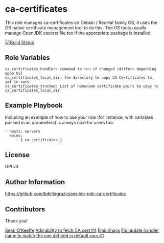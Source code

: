 ca-certificates
===============

This role manages ca-certificates on Debian / RedHat family OS, it uses the OS native certificate management tool to do this. The OS tools usually manage OpenJDK cacerts file too if the appropriate package is installed

[![Build Status](https://travis-ci.org/bdellegrazie/ansible-role-ca-certificates.svg?branch=master)](https://travis-ci.org/bdellegrazie/ansible-role-ca-certificates)

Role Variables
--------------

    ca_certificates_handler: command to run if changed (differs depending upon OS)
    ca_certificates_local_dir: the directory to copy CA Certificates to, set in vars
    ca_certificates_trusted: List of name/pem certificate pairs to copy to ca_certificates_local_dir

Example Playbook
----------------

Including an example of how to use your role (for instance, with variables passed in as parameters) is always nice for users too:

    - hosts: servers
      roles:
         - { ca_certificates }

License
-------

GPLv3

Author Information
------------------

https://github.com/bdellegrazie/ansible-role-ca-certificates

Contributors
------------

Thank you!

[Sean O'Keeffe](https://github.com/sean797) [Add ability to fetch CA cert #4](https://github.com/bdellegrazie/ansible-role-ca-certificates/pull/4)
[Emii Khaos](https://github.com/EmiiKhaos) [Fix update handler name to match the one defined in default vars #1](https://github.com/bdellegrazie/ansible-role-ca-certificates/pull/1)
